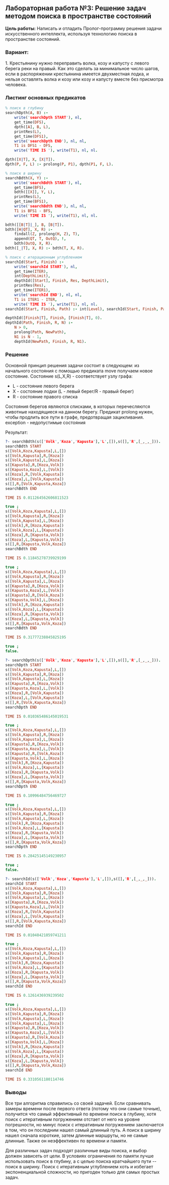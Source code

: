 Лабораторная работа №3: Решение задач методом поиска в пространстве состояний
----
**Цель работы:** Написать и отладить Пролог-программу решения задачи искусственного интеллекта, используя технологию поиска в пространстве состояний.

### Вариант:
1\. Крестьянину нужно переправить волка, козу и капусту с левого берега реки на правый. Как это сделать за минимальное число шагов, если в распоряжении крестьянина имеется двухместная лодка, и нельзя оставлять волка и козу или козу и капусту вместе без присмотра человека.

### Листинг основных предикатов
```prolog
% поиск в глубину
searchDpth(A, B) :-
    write('searchDpth START'), nl,
    get_time(DFS),
    dpth([A], B, L),
    printRes(L),
    get_time(DFS1),
    write('searchDpth END'), nl, nl,
    T1 is DFS1 - DFS,
    write('TIME IS '), write(T1), nl, nl.

dpth([X|T], X, [X|T]).
dpth(P, F, L) :- prolong(P, P1), dpth(P1, F, L).

% поиск в ширину
searchBdth(X, Y) :-
    write('searchBdth START'), nl,
    get_time(BFS),
    bdth([[X]], Y, L),
    printRes(L),
    get_time(BFS1),
    write('searchBdth END'), nl, nl,
    T1 is BFS1 - BFS,
    write('TIME IS '), write(T1), nl, nl.

bdth([[B|T]|_], B, [B|T]).
bdth([H|QT], X, R) :-
    findall(Z, prolong(H, Z), T),
    append(QT, T, OutQ), !,
    bdth(OutQ, X, R).
bdth([_|T], X, R) :- bdth(T, X, R).

% поиск с итерационным углублением
searchId(Start, Finish) :-
    write('searchId START'), nl,
    get_time(ITER),
    int(DepthLimit),
    depthId([Start], Finish, Res, DepthLimit),
    printRes(Res),
    get_time(ITER1),
    write('searchId END'), nl, nl,
    T1 is ITER1 - ITER,
    write('TIME IS '), write(T1), nl, nl.
searchId(Start, Finish, Path) :- int(Level), searchId(Start, Finish, Path, Level).

depthId([Finish|T], Finish, [Finish|T], 0).
depthId(Path, Finish, R, N) :-
    N > 0,
    prolong(Path, NewPath),
    N1 is N - 1,
    depthId(NewPath, Finish, R, N1).
```

### Решение
Основной принцип решения задачи состоит в следующем: из начального состояния с помощью предиката move получаем новое состояние. Состояние s(L,X,R) - соответствует узлу графа:

- L - состояние левого берега
- X - состояние лодки (L - левый берег/R - правый берег)
- R - состояние правого списка

Состояния берегов являются списками, в которых перечесляются животные находящиеся на данном берегу. Предикат prolong нужен, чтобы продлить все пути в графе, предотвращая зацикливания. exception - недопустимые состояния

Результат:
```prolog
?- searchBdth(s(['Volk','Koza','Kapusta'],'L',[]),s([],'R',[_,_,_])).
searchBdth START
s([Volk,Koza,Kapusta],L,[])
s([Volk,Kapusta],R,[Koza])
s([Volk,Kapusta],L,[Koza])
s([Kapusta],R,[Koza,Volk])
s([Kapusta,Koza],L,[Volk])
s([Koza],R,[Volk,Kapusta])
s([Koza],L,[Volk,Kapusta])
s([],R,[Volk,Kapusta,Koza])
searchBdth END

TIME IS 0.011264562606811523

true ;
s([Volk,Koza,Kapusta],L,[])
s([Volk,Kapusta],R,[Koza])
s([Volk,Kapusta],L,[Koza])
s([Volk],R,[Koza,Kapusta])
s([Volk,Koza],L,[Kapusta])
s([Koza],R,[Kapusta,Volk])
s([Koza],L,[Kapusta,Volk])
s([],R,[Kapusta,Volk,Koza])
searchBdth END

TIME IS 0.11845278739929199

true ;
s([Volk,Koza,Kapusta],L,[])
s([Volk,Kapusta],R,[Koza])
s([Volk,Kapusta],L,[Koza])
s([Kapusta],R,[Koza,Volk])
s([Kapusta,Koza],L,[Volk])
s([Kapusta],R,[Volk,Koza])
s([Kapusta,Volk],L,[Koza])
s([Volk],R,[Koza,Kapusta])
s([Volk,Koza],L,[Kapusta])
s([Koza],R,[Kapusta,Volk])
s([Koza],L,[Kapusta,Volk])
s([],R,[Kapusta,Volk,Koza])
searchBdth END

TIME IS 0.31777238845825195

true ;
false.

?- searchDpth(s(['Volk','Koza','Kapusta'],'L',[]),s([],'R',[_,_,_])).
searchDpth START
s([Volk,Koza,Kapusta],L,[])
s([Volk,Kapusta],R,[Koza])
s([Volk,Kapusta],L,[Koza])
s([Kapusta],R,[Koza,Volk])
s([Kapusta,Koza],L,[Volk])
s([Koza],R,[Volk,Kapusta])
s([Koza],L,[Volk,Kapusta])
s([],R,[Volk,Kapusta,Koza])
searchDpth END

TIME IS 0.010365486145019531

true ;
s([Volk,Koza,Kapusta],L,[])
s([Volk,Kapusta],R,[Koza])
s([Volk,Kapusta],L,[Koza])
s([Kapusta],R,[Koza,Volk])
s([Kapusta,Koza],L,[Volk])
s([Kapusta],R,[Volk,Koza])
s([Kapusta,Volk],L,[Koza])
s([Volk],R,[Koza,Kapusta])
s([Volk,Koza],L,[Kapusta])
s([Koza],R,[Kapusta,Volk])
s([Koza],L,[Kapusta,Volk])
s([],R,[Kapusta,Volk,Koza])
searchDpth END

TIME IS 0.10996484756469727

true ;
s([Volk,Koza,Kapusta],L,[])
s([Volk,Kapusta],R,[Koza])
s([Volk,Kapusta],L,[Koza])
s([Volk],R,[Koza,Kapusta])
s([Volk,Koza],L,[Kapusta])
s([Koza],R,[Kapusta,Volk])
s([Koza],L,[Kapusta,Volk])
s([],R,[Kapusta,Volk,Koza])
searchDpth END

TIME IS 0.28425145149230957

true ;
false.

?- searchId(s(['Volk','Koza','Kapusta'],'L',[]),s([],'R',[_,_,_])).
searchId START
s([Volk,Koza,Kapusta],L,[])
s([Volk,Kapusta],R,[Koza])
s([Volk,Kapusta],L,[Koza])
s([Kapusta],R,[Koza,Volk])
s([Kapusta,Koza],L,[Volk])
s([Koza],R,[Volk,Kapusta])
s([Koza],L,[Volk,Kapusta])
s([],R,[Volk,Kapusta,Koza])
searchId END

TIME IS 0.01048421859741211

true ;
s([Volk,Koza,Kapusta],L,[])
s([Volk,Kapusta],R,[Koza])
s([Volk,Kapusta],L,[Koza])
s([Volk],R,[Koza,Kapusta])
s([Volk,Koza],L,[Kapusta])
s([Koza],R,[Kapusta,Volk])
s([Koza],L,[Kapusta,Volk])
s([],R,[Kapusta,Volk,Koza])
searchId END

TIME IS 0.1261436939239502

true ;
s([Volk,Koza,Kapusta],L,[])
s([Volk,Kapusta],R,[Koza])
s([Volk,Kapusta],L,[Koza])
s([Volk,Kapusta],L,[Koza])
s([Kapusta],R,[Koza,Volk])
s([Kapusta,Koza],L,[Volk])
s([Kapusta],R,[Volk,Koza])
s([Kapusta,Volk],L,[Koza])
s([Volk],R,[Koza,Kapusta])
s([Volk,Koza],L,[Kapusta])
s([Koza],R,[Kapusta,Volk])
s([Koza],L,[Kapusta,Volk])
s([],R,[Kapusta,Volk,Koza])
searchId END

TIME IS 0.3310561180114746
```

### Выводы
Все три алгоритма справились со своей задачей. Если сравнивать замеры времени после первого ответа (потому что они самые точные), получится что самый эффективный по времени поиск в глубину, хотя поиск с итеративным погружением отстает от него на уровне погрешности, но минус поиск с итеративным погружением заключается в том, что он последним нашел самый длинный путь. А поиск в ширину нашел сначала короткие, затем длинные маршруты, но не самые длинные. Также он неэффективен по времени и памяти.

Для различных задач подходят различные виды поиска, и выбор должен зависеть от цели. В условиях ограничения по памяти лучше использовать поиск в глубину, а с целью поиска кратчайшего пути -- поиск в ширину. Поиск с итеративным углублением хоть и избегает экспоненциальной сложности, но пригоден только для самых простых задач.
